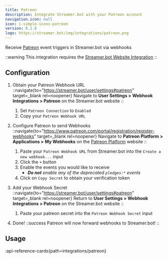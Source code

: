 ```yaml
---
title: Patreon
description: Integrate Streamer.bot with your Patreon account
navigation.icon: null
icon: i-simple-icons-patreon
version: 0.1.8
logo: https://streamer.bot/img/integrations/patreon.png
---
```


Receive [Patreon](https://www.patreon.com/) event triggers in Streamer.bot via webhooks

::warning
This integration requires the [Streamer.bot Website Integration](/guide/integrations/streamerbot)
::

## Configuration

1. Obtain your Patreon Webhook URL
    ::navigate{to="https://streamer.bot/user/settings#patreon" target=_blank rel=noopener}
    Navigate to **User Settings > Webhook Integrations > Patreon** on the Streamer.bot website
    ::

    1. Set `Patreon Connection` to `Enabled`
    2. Copy your `Patreon Webhook URL`

2. Configure Patreon to send Webhooks
    ::navigate{to="https://www.patreon.com/portal/registration/register-webhooks" target=_blank rel=noopener}
    Navigate to **Patreon Platform > Applications > My Webhooks** on the [Patreon Platform](https://www.patreon.com/portal/registration/register-webhooks) website
    ::

    1. Paste your `Patreon Webhook URL` from Streamer.bot into the `Create a new webhook...` input
    2. Click the `+` button
    3. Enable the events you would like to receive
        - _**Do not** enable any of the *deprecated* `pledges:*` events_
    4. Click on `Copy Secret` to obtain your verification token

3. Add your Webhook Secret
    ::navigate{to="https://streamer.bot/user/settings#patreon" target=_blank rel=noopener}
    Return to **User Settings > Webhook Integrations > Patreon** on the Streamer.bot website
    ::

    1. Paste your patreon secret into the `Patreon Webhook Secret` input

4. Done!
    ::success
    Patreon will now forward webhooks to Streamer.bot!
    ::

## Usage
:api-reference-cards{path=integrations/patreon}